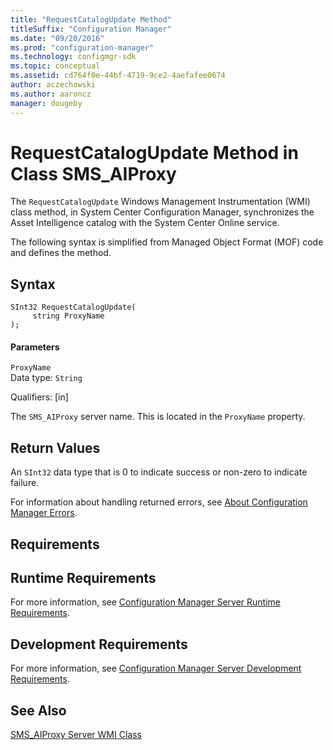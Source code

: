 ```yaml
---
title: "RequestCatalogUpdate Method"
titleSuffix: "Configuration Manager"
ms.date: "09/20/2016"
ms.prod: "configuration-manager"
ms.technology: configmgr-sdk
ms.topic: conceptual
ms.assetid: cd764f0e-44bf-4719-9ce2-4aefafee0674
author: aczechowski
ms.author: aaroncz
manager: dougeby
---
```

# RequestCatalogUpdate Method in Class SMS_AIProxy
The `RequestCatalogUpdate` Windows Management Instrumentation (WMI) class method, in System Center Configuration Manager, synchronizes the Asset Intelligence catalog with the System Center Online service.  

 The following syntax is simplified from Managed Object Format (MOF) code and defines the method.  

## Syntax  

```  
SInt32 RequestCatalogUpdate(      
     string ProxyName  
);  
```  

#### Parameters  
 `ProxyName`  
 Data type: `String`  

 Qualifiers: [in]  

 The `SMS_AIProxy` server name. This is located in the `ProxyName` property.  

## Return Values  
 An `SInt32` data type that is 0 to indicate success or non-zero to indicate failure.  

 For information about handling returned errors, see [About Configuration Manager Errors](../../../../../develop/core/understand/about-configuration-manager-errors.md).  

## Requirements  

## Runtime Requirements  
 For more information, see [Configuration Manager Server Runtime Requirements](../../../../../develop/core/reqs/server-runtime-requirements.md).  

## Development Requirements  
 For more information, see [Configuration Manager Server Development Requirements](../../../../../develop/core/reqs/server-development-requirements.md).  

## See Also  
 [SMS_AIProxy Server WMI Class](../../../../../develop/reference/core/clients/asset-intelligence/sms_aiproxy-server-wmi-class.md)
